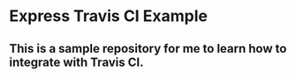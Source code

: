 # Express Travis CI Example

## This is a sample repository for me to learn how to integrate with Travis CI.
